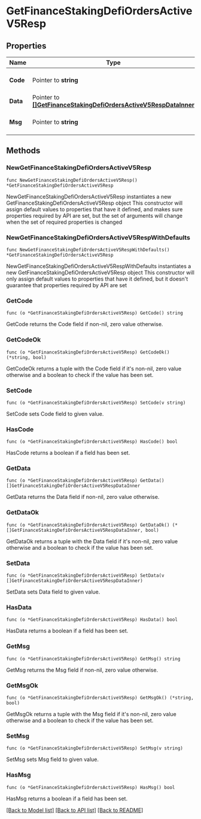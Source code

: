 # GetFinanceStakingDefiOrdersActiveV5Resp

## Properties

Name | Type | Description | Notes
------------ | ------------- | ------------- | -------------
**Code** | Pointer to **string** |  | [optional] [default to ""]
**Data** | Pointer to [**[]GetFinanceStakingDefiOrdersActiveV5RespDataInner**](GetFinanceStakingDefiOrdersActiveV5RespDataInner.md) |  | [optional] 
**Msg** | Pointer to **string** |  | [optional] [default to ""]

## Methods

### NewGetFinanceStakingDefiOrdersActiveV5Resp

`func NewGetFinanceStakingDefiOrdersActiveV5Resp() *GetFinanceStakingDefiOrdersActiveV5Resp`

NewGetFinanceStakingDefiOrdersActiveV5Resp instantiates a new GetFinanceStakingDefiOrdersActiveV5Resp object
This constructor will assign default values to properties that have it defined,
and makes sure properties required by API are set, but the set of arguments
will change when the set of required properties is changed

### NewGetFinanceStakingDefiOrdersActiveV5RespWithDefaults

`func NewGetFinanceStakingDefiOrdersActiveV5RespWithDefaults() *GetFinanceStakingDefiOrdersActiveV5Resp`

NewGetFinanceStakingDefiOrdersActiveV5RespWithDefaults instantiates a new GetFinanceStakingDefiOrdersActiveV5Resp object
This constructor will only assign default values to properties that have it defined,
but it doesn't guarantee that properties required by API are set

### GetCode

`func (o *GetFinanceStakingDefiOrdersActiveV5Resp) GetCode() string`

GetCode returns the Code field if non-nil, zero value otherwise.

### GetCodeOk

`func (o *GetFinanceStakingDefiOrdersActiveV5Resp) GetCodeOk() (*string, bool)`

GetCodeOk returns a tuple with the Code field if it's non-nil, zero value otherwise
and a boolean to check if the value has been set.

### SetCode

`func (o *GetFinanceStakingDefiOrdersActiveV5Resp) SetCode(v string)`

SetCode sets Code field to given value.

### HasCode

`func (o *GetFinanceStakingDefiOrdersActiveV5Resp) HasCode() bool`

HasCode returns a boolean if a field has been set.

### GetData

`func (o *GetFinanceStakingDefiOrdersActiveV5Resp) GetData() []GetFinanceStakingDefiOrdersActiveV5RespDataInner`

GetData returns the Data field if non-nil, zero value otherwise.

### GetDataOk

`func (o *GetFinanceStakingDefiOrdersActiveV5Resp) GetDataOk() (*[]GetFinanceStakingDefiOrdersActiveV5RespDataInner, bool)`

GetDataOk returns a tuple with the Data field if it's non-nil, zero value otherwise
and a boolean to check if the value has been set.

### SetData

`func (o *GetFinanceStakingDefiOrdersActiveV5Resp) SetData(v []GetFinanceStakingDefiOrdersActiveV5RespDataInner)`

SetData sets Data field to given value.

### HasData

`func (o *GetFinanceStakingDefiOrdersActiveV5Resp) HasData() bool`

HasData returns a boolean if a field has been set.

### GetMsg

`func (o *GetFinanceStakingDefiOrdersActiveV5Resp) GetMsg() string`

GetMsg returns the Msg field if non-nil, zero value otherwise.

### GetMsgOk

`func (o *GetFinanceStakingDefiOrdersActiveV5Resp) GetMsgOk() (*string, bool)`

GetMsgOk returns a tuple with the Msg field if it's non-nil, zero value otherwise
and a boolean to check if the value has been set.

### SetMsg

`func (o *GetFinanceStakingDefiOrdersActiveV5Resp) SetMsg(v string)`

SetMsg sets Msg field to given value.

### HasMsg

`func (o *GetFinanceStakingDefiOrdersActiveV5Resp) HasMsg() bool`

HasMsg returns a boolean if a field has been set.


[[Back to Model list]](../README.md#documentation-for-models) [[Back to API list]](../README.md#documentation-for-api-endpoints) [[Back to README]](../README.md)


